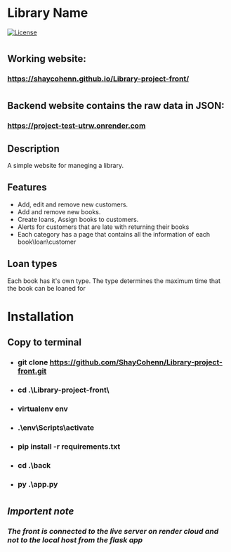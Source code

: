 # Library Name

[![License](https://img.shields.io/badge/license-MIT-blue.svg)](LICENSE)
# 

## Working website:
### https://shaycohenn.github.io/Library-project-front/
#
## Backend website contains the raw data in JSON:
### https://project-test-utrw.onrender.com 


## Description
A simple website for maneging a library.

## Features
- Add, edit and remove new customers.
- Add and remove new books.
- Create loans, Assign books to customers.
- Alerts for customers that are late with returning their books
- Each category has a page that contains all the information of each book\loan\customer

## Loan types
Each book has it's own type.
The type determines the maximum time that the book can be loaned for

# Installation
## Copy to terminal
 - ### git clone https://github.com/ShayCohenn/Library-project-front.git
 - ### cd .\Library-project-front\
 - ### virtualenv env
 - ### .\env\Scripts\activate
 - ### pip install -r requirements.txt
 - ### cd .\back
 - ### py .\app.py
#
 ## *Importent note*
 ### *The front is connected to the live server on render cloud and not to the local host from the flask app*
